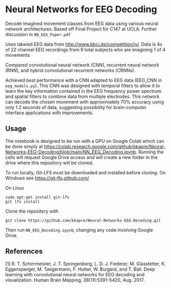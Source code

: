 # Neural Networks for EEG Decoding
Decode imagined movement classes from EEG data using various neural network architectures. Based off Final Project for C147 at UCLA. Further discussion in `NN_EEG_Paper.pdf`

Uses labeled EEG data from http://www.bbci.de/competition/iv/. Data is 4s of 22 channel EEG recordings from 9 total subjects who are imagining 1 of 4 movements

Compared convolutional neural network (CNN), recurrent neural network (RNN), and hybrid convolutional recurrent networks (CRNNs).

Achieved best performance with a CNN adapted to EEG data (EEG_CNN in `eeg_models.py`). This CNN was designed with temporal filters to allow it to learn the key information contained in the EEG frequency power spectrum and spatial filters to combine data from multiple electrodes.  This network can decode the chosen movement with approximately 70% accuracy using only 1.2 seconds of data, suggesting possibility for brain-computer interface applications with improvements. 

## Usage
The notebook is designed to be run with a GPU on Google Colab which can be done simply at https://colab.research.google.com/github/kkapre/Neural-Networks-EEG-Decoding/blob/main/NN_EEG_Decoding.ipynb. Running the cells will request Google Drive access and will create a new folder in the drive where this repository will be cloned. 

To run locally, Git-LFS must be downloaded and installed before cloning. On Windows see https://git-lfs.github.com/

On Linux

```
sudo apt-get install git-lfs
git lfs install
```

Clone the repository with 
```
git clone https://github.com/kkapre/Neural-Networks-EEG-Decoding.git
```

Then run `NN_EEG_Decoding.ipynb`, changing any code involving Google Drive. 

## References
[1] R. T. Schirrmeister, J. T. Springenberg, L. D. J. Fiederer,
M. Glasstetter, K. Eggensperger, M. Tangermann, F. Hutter,
W. Burgard, and T. Ball. Deep learning with convolutional
neural networks for EEG decoding and visualization. Human
Brain Mapping, 38(11):5391–5420, Aug. 2017.
